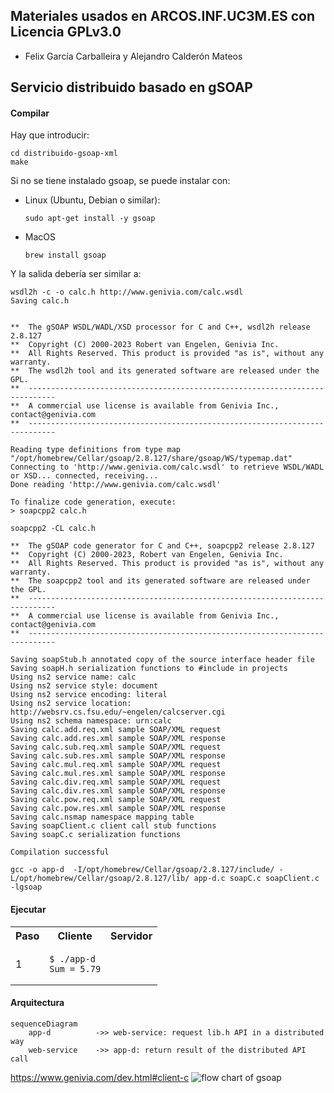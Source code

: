 ## Materiales usados en ARCOS.INF.UC3M.ES con Licencia GPLv3.0
  * Felix García Carballeira y Alejandro Calderón Mateos

## Servicio distribuido basado en gSOAP

#### Compilar

Hay que introducir:
```
cd distribuido-gsoap-xml
make
```

Si no se tiene instalado gsoap, se puede instalar con:
 * Linux (Ubuntu, Debian o similar):
   ```
   sudo apt-get install -y gsoap
   ```
 * MacOS
   ```
   brew install gsoap
   ```

Y la salida debería ser similar a:
```
wsdl2h -c -o calc.h http://www.genivia.com/calc.wsdl
Saving calc.h


**  The gSOAP WSDL/WADL/XSD processor for C and C++, wsdl2h release 2.8.127
**  Copyright (C) 2000-2023 Robert van Engelen, Genivia Inc.
**  All Rights Reserved. This product is provided "as is", without any warranty.
**  The wsdl2h tool and its generated software are released under the GPL.
**  ----------------------------------------------------------------------------
**  A commercial use license is available from Genivia Inc., contact@genivia.com
**  ----------------------------------------------------------------------------

Reading type definitions from type map "/opt/homebrew/Cellar/gsoap/2.8.127/share/gsoap/WS/typemap.dat"
Connecting to 'http://www.genivia.com/calc.wsdl' to retrieve WSDL/WADL or XSD... connected, receiving...
Done reading 'http://www.genivia.com/calc.wsdl'

To finalize code generation, execute:
> soapcpp2 calc.h

soapcpp2 -CL calc.h

**  The gSOAP code generator for C and C++, soapcpp2 release 2.8.127
**  Copyright (C) 2000-2023, Robert van Engelen, Genivia Inc.
**  All Rights Reserved. This product is provided "as is", without any warranty.
**  The soapcpp2 tool and its generated software are released under the GPL.
**  ----------------------------------------------------------------------------
**  A commercial use license is available from Genivia Inc., contact@genivia.com
**  ----------------------------------------------------------------------------

Saving soapStub.h annotated copy of the source interface header file
Saving soapH.h serialization functions to #include in projects
Using ns2 service name: calc
Using ns2 service style: document
Using ns2 service encoding: literal
Using ns2 service location: http://websrv.cs.fsu.edu/~engelen/calcserver.cgi
Using ns2 schema namespace: urn:calc
Saving calc.add.req.xml sample SOAP/XML request
Saving calc.add.res.xml sample SOAP/XML response
Saving calc.sub.req.xml sample SOAP/XML request
Saving calc.sub.res.xml sample SOAP/XML response
Saving calc.mul.req.xml sample SOAP/XML request
Saving calc.mul.res.xml sample SOAP/XML response
Saving calc.div.req.xml sample SOAP/XML request
Saving calc.div.res.xml sample SOAP/XML response
Saving calc.pow.req.xml sample SOAP/XML request
Saving calc.pow.res.xml sample SOAP/XML response
Saving calc.nsmap namespace mapping table
Saving soapClient.c client call stub functions
Saving soapC.c serialization functions

Compilation successful 

gcc -o app-d  -I/opt/homebrew/Cellar/gsoap/2.8.127/include/ -L/opt/homebrew/Cellar/gsoap/2.8.127/lib/ app-d.c soapC.c soapClient.c -lgsoap
```

#### Ejecutar

<html>
<table>
<tr><th>Paso</th><th>Cliente</th><th>Servidor</th></tr>

<tr>
<td>1</td>
<td>

```
$ ./app-d 
Sum = 5.79
```

</td>
<td>

```
```

</td>
</tr>

</table>
</html>


#### Arquitectura

```mermaid
sequenceDiagram
    app-d          ->> web-service: request lib.h API in a distributed way
    web-service    ->> app-d: return result of the distributed API call
```


https://www.genivia.com/dev.html#client-c
![flow chart of gsoap](https://www.genivia.com/images/flowchart.png)


